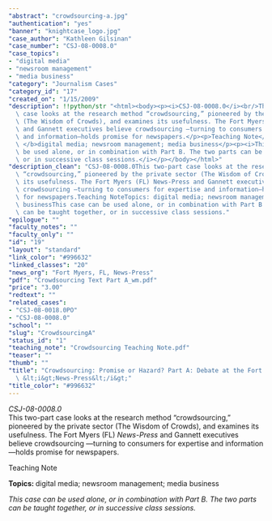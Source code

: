 ```yaml
---
"abstract": "crowdsourcing-a.jpg"
"authentication": "yes"
"banner": "knightcase_logo.jpg"
"case_author": "Kathleen Gilsinan"
"case_number": "CSJ-08-0008.0"
"case_topics":
- "digital media"
- "newsroom management"
- "media business"
"category": "Journalism Cases"
"category_id": "17"
"created_on": "1/15/2009"
"description": !!python/str "<html><body><p><i>CSJ-08-0008.0</i><br/>This two-part\
  \ case looks at the research method “crowdsourcing,” pioneered by the private sector\
  \ (The Wisdom of Crowds), and examines its usefulness. The Fort Myers (FL) <i>News-Press</i>\
  \ and Gannett executives believe crowdsourcing —turning to consumers for expertise\
  \ and information—holds promise for newspapers.</p><p>Teaching Note</p><p><b>Topics:\
  \ </b>digital media; newsroom management; media business</p><p><i>This case can\
  \ be used alone, or in combination with Part B. The two parts can be taught together,\
  \ or in successive class sessions.</i></p></body></html>"
"description_clean": "CSJ-08-0008.0This two-part case looks at the research method\
  \ “crowdsourcing,” pioneered by the private sector (The Wisdom of Crowds), and examines\
  \ its usefulness. The Fort Myers (FL) News-Press and Gannett executives believe\
  \ crowdsourcing —turning to consumers for expertise and information—holds promise\
  \ for newspapers.Teaching NoteTopics: digital media; newsroom management; media\
  \ businessThis case can be used alone, or in combination with Part B. The two parts\
  \ can be taught together, or in successive class sessions."
"epilogue": ""
"faculty_notes": ""
"faculty_only": ""
"id": "19"
"layout": "standard"
"link_color": "#996632"
"linked_classes": "20"
"news_org": "Fort Myers, FL, News-Press"
"pdf": "Crowdsourcing Text Part A_wm.pdf"
"price": "3.00"
"redtext": ""
"related_cases":
- "CSJ-08-0018.0PO"
- "CSJ-08-0008.0"
"school": ""
"slug": "CrowdsourcingA"
"status_id": "1"
"teaching_note": "Crowdsourcing Teaching Note.pdf"
"teaser": ""
"thumb": ""
"title": "Crowdsourcing: Promise or Hazard? Part A: Debate at the Fort Myers, FL,\
  \ &lt;i&gt;News-Press&lt;/i&gt;"
"title_color": "#996632"
---
```

<html><body><p><i>CSJ-08-0008.0</i><br/>This two-part case looks at the research method “crowdsourcing,” pioneered by the private sector (The Wisdom of Crowds), and examines its usefulness. The Fort Myers (FL) <i>News-Press</i> and Gannett executives believe crowdsourcing —turning to consumers for expertise and information—holds promise for newspapers.</p><p>Teaching Note</p><p><b>Topics: </b>digital media; newsroom management; media business</p><p><i>This case can be used alone, or in combination with Part B. The two parts can be taught together, or in successive class sessions.</i></p></body></html>
